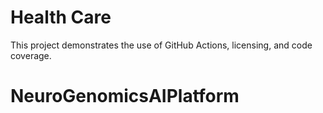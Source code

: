 # Health Care
This project demonstrates the use of GitHub Actions, licensing, and code coverage.


# NeuroGenomicsAIPlatform
